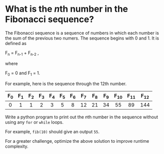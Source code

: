 # What is the *n*th number in the Fibonacci sequence?

The Fibonacci sequence is a sequence of numbers in which each number is the sum of the previous two numers. The sequence begins with 0 and 1. It is defined as 

F<sub>n</sub> = F<sub>n-1</sub> + F<sub>n-2</sub> ,

where 

F<sub>0</sub> = 0 and F<sub>1</sub> = 1.

For example, here is the sequence through the 12th number.

| F<sub>0</sub> | F<sub>1</sub> | F<sub>2</sub> | F<sub>3</sub> | F<sub>4</sub> | F<sub>5</sub> | F<sub>6</sub> | F<sub>7</sub> | F<sub>8</sub> | F<sub>9</sub> | F<sub>10</sub> | F<sub>11</sub> | F<sub>12</sub> |
| :-----------: | :-----------: | :-----------: | :-----------: | :-----------: | :-----------: | :-----------: | :-----------: | :-----------: | :-----------: | :------------: | :------------: | :------------: |
|       0       |       1       |       1       |       2       |       3       |       5       |       8       |      12       |      21       |      34       |       55       |       89       |      144       |

Write a python program to print out the *n*th number in the sequence without using any `for` or `while` loops. 

For example, `fib(10)` should give an output `55`.

For a greater challenge, optimize the above solution to improve runtime complexity. 




 